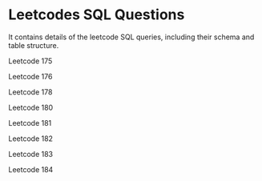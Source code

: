 # Leetcodes SQL Questions

It contains details of the leetcode SQL queries, including their schema and table structure.

Leetcode 175

Leetcode 176

Leetcode 178

Leetcode 180

Leetcode 181

Leetcode 182

Leetcode 183

Leetcode 184
